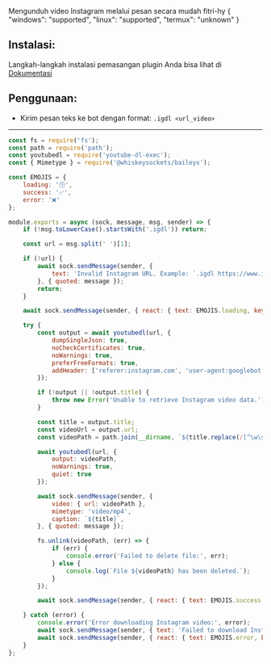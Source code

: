 <title>Instagram Download</title>
<desc>Mengunduh video Instagram melalui pesan secara mudah</desc>
<github>fitri-hy</github>
<support>
  {
    "windows": "supported",
    "linux": "supported",
    "termux": "unknown"
  }
</support>

## Instalasi:
Langkah-langkah instalasi pemasangan plugin Anda bisa lihat di [Dokumentasi](/docs#Plugin)

## Penggunaan:
- Kirim pesan teks ke bot dengan format:  `.igdl <url_video>`

---

```js
const fs = require('fs');
const path = require('path');
const youtubedl = require('youtube-dl-exec');
const { Mimetype } = require('@whiskeysockets/baileys');

const EMOJIS = {
    loading: '🕒',
    success: '✅',
    error: '❌'
};

module.exports = async (sock, message, msg, sender) => {
    if (!msg.toLowerCase().startsWith('.igdl')) return;

    const url = msg.split(' ')[1];

    if (!url) {
        await sock.sendMessage(sender, {
            text: 'Invalid Instagram URL. Example: `.igdl https://www.instagram.com/p/xxx`'
        }, { quoted: message });
        return;
    }

    await sock.sendMessage(sender, { react: { text: EMOJIS.loading, key: message.key } });

    try {
        const output = await youtubedl(url, {
            dumpSingleJson: true,
            noCheckCertificates: true,
            noWarnings: true,
            preferFreeFormats: true,
            addHeader: ['referer:instagram.com', 'user-agent:googlebot']
        });

        if (!output || !output.title) {
            throw new Error('Unable to retrieve Instagram video data.');
        }

        const title = output.title;
        const videoUrl = output.url;
        const videoPath = path.join(__dirname, `${title.replace(/[^\w\s]/gi, '')}.mp4`);

        await youtubedl(url, {
            output: videoPath,
            noWarnings: true,
            quiet: true
        });

        await sock.sendMessage(sender, {
            video: { url: videoPath },
            mimetype: 'video/mp4',
            caption: `${title}`,
        }, { quoted: message });

        fs.unlink(videoPath, (err) => {
            if (err) {
                console.error('Failed to delete file:', err);
            } else {
                console.log(`File ${videoPath} has been deleted.`);
            }
        });

        await sock.sendMessage(sender, { react: { text: EMOJIS.success, key: message.key } });

    } catch (error) {
        console.error('Error downloading Instagram video:', error);
        await sock.sendMessage(sender, { text: 'Failed to download Instagram video. Please try again later.', }, { quoted: message });
        await sock.sendMessage(sender, { react: { text: EMOJIS.error, key: message.key } });
    }
};
```